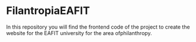 # FilantropiaEAFIT
In this repository you will find the frontend code of the project to create the website for the EAFIT university for the area of ​​philanthropy.
